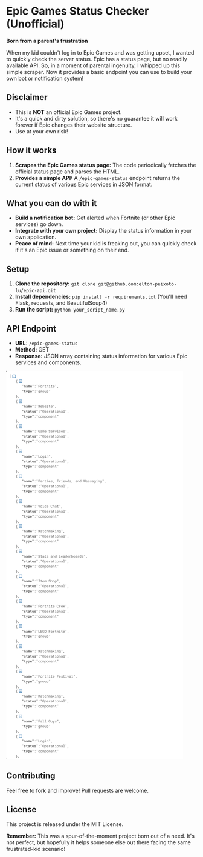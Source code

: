 # Epic Games Status Checker (Unofficial)

**Born from a parent's frustration**

When my kid couldn't log in to Epic Games and was getting upset, I wanted to quickly check the server status. Epic has a status page, but no readily available API. So, in a moment of parental ingenuity, I whipped up this simple scraper. Now it provides a basic endpoint you can use to build your own bot or notification system!

## Disclaimer

* This is **NOT** an official Epic Games project.
* It's a quick and dirty solution, so there's no guarantee it will work forever if Epic changes their website structure.
* Use at your own risk!

## How it works

1. **Scrapes the Epic Games status page:** The code periodically fetches the official status page and parses the HTML.
2. **Provides a simple API:**  A `/epic-games-status` endpoint returns the current status of various Epic services in JSON format.

## What you can do with it

* **Build a notification bot:** Get alerted when Fortnite (or other Epic services) go down.
* **Integrate with your own project:** Display the status information in your own application.
* **Peace of mind:**  Next time your kid is freaking out, you can quickly check if it's an Epic issue or something on their end.

## Setup

1. **Clone the repository:** `git clone git@github.com:elton-peixoto-lu/epic-api.git`
2. **Install dependencies:** `pip install -r requirements.txt` (You'll need Flask, requests, and BeautifulSoup4)
3. **Run the script:** `python your_script_name.py`

## API Endpoint

* **URL:** `/epic-games-status`
* **Method:** GET
* **Response:** JSON array containing status information for various Epic services and components.


![Result](image.png)

## Contributing

Feel free to fork and improve!  Pull requests are welcome. 

## License

This project is released under the MIT License.

**Remember:** This was a spur-of-the-moment project born out of a need. It's not perfect, but hopefully it helps someone else out there facing the same frustrated-kid scenario!





